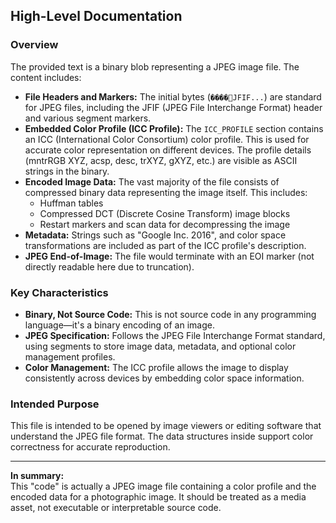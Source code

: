## High-Level Documentation

### Overview

The provided text is a binary blob representing a JPEG image file. The content includes:

- **File Headers and Markers:** The initial bytes (`���� JFIF...`) are standard for JPEG files, including the JFIF (JPEG File Interchange Format) header and various segment markers.
- **Embedded Color Profile (ICC Profile):** The `ICC_PROFILE` section contains an ICC (International Color Consortium) color profile. This is used for accurate color representation on different devices. The profile details (mntrRGB XYZ, acsp, desc, trXYZ, gXYZ, etc.) are visible as ASCII strings in the binary.
- **Encoded Image Data:** The vast majority of the file consists of compressed binary data representing the image itself. This includes:
  - Huffman tables
  - Compressed DCT (Discrete Cosine Transform) image blocks
  - Restart markers and scan data for decompressing the image
- **Metadata:** Strings such as "Google Inc. 2016", and color space transformations are included as part of the ICC profile's description.
- **JPEG End-of-Image:** The file would terminate with an EOI marker (not directly readable here due to truncation).

### Key Characteristics

- **Binary, Not Source Code:** This is not source code in any programming language—it's a binary encoding of an image.
- **JPEG Specification:** Follows the JPEG File Interchange Format standard, using segments to store image data, metadata, and optional color management profiles.
- **Color Management:** The ICC profile allows the image to display consistently across devices by embedding color space information.

### Intended Purpose

This file is intended to be opened by image viewers or editing software that understand the JPEG file format. The data structures inside support color correctness for accurate reproduction.

---

**In summary:**  
This "code" is actually a JPEG image file containing a color profile and the encoded data for a photographic image. It should be treated as a media asset, not executable or interpretable source code.